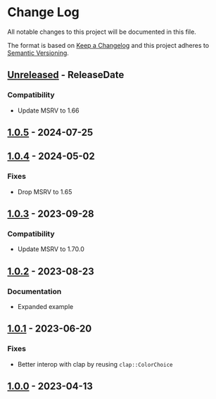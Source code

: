 # Change Log
All notable changes to this project will be documented in this file.

The format is based on [Keep a Changelog](http://keepachangelog.com/)
and this project adheres to [Semantic Versioning](http://semver.org/).

<!-- next-header -->
## [Unreleased] - ReleaseDate

### Compatibility

- Update MSRV to 1.66

## [1.0.5] - 2024-07-25

## [1.0.4] - 2024-05-02

### Fixes

- Drop MSRV to 1.65

## [1.0.3] - 2023-09-28

### Compatibility

- Update MSRV to 1.70.0

## [1.0.2] - 2023-08-23

### Documentation

- Expanded example

## [1.0.1] - 2023-06-20

### Fixes

- Better interop with clap by reusing `clap::ColorChoice`

## [1.0.0] - 2023-04-13

<!-- next-url -->
[Unreleased]: https://github.com/rust-cli/anstyle/compare/colorchoice-clap-v1.0.5...HEAD
[1.0.5]: https://github.com/rust-cli/anstyle/compare/colorchoice-clap-v1.0.4...colorchoice-clap-v1.0.5
[1.0.4]: https://github.com/rust-cli/anstyle/compare/colorchoice-clap-v1.0.3...colorchoice-clap-v1.0.4
[1.0.3]: https://github.com/rust-cli/anstyle/compare/colorchoice-clap-v1.0.2...colorchoice-clap-v1.0.3
[1.0.2]: https://github.com/rust-cli/anstyle/compare/colorchoice-clap-v1.0.1...colorchoice-clap-v1.0.2
[1.0.1]: https://github.com/rust-cli/anstyle/compare/colorchoice-clap-v1.0.0...colorchoice-clap-v1.0.1
[1.0.0]: https://github.com/rust-cli/anstyle/compare/c4423c1...colorchoice-clap-v1.0.0
